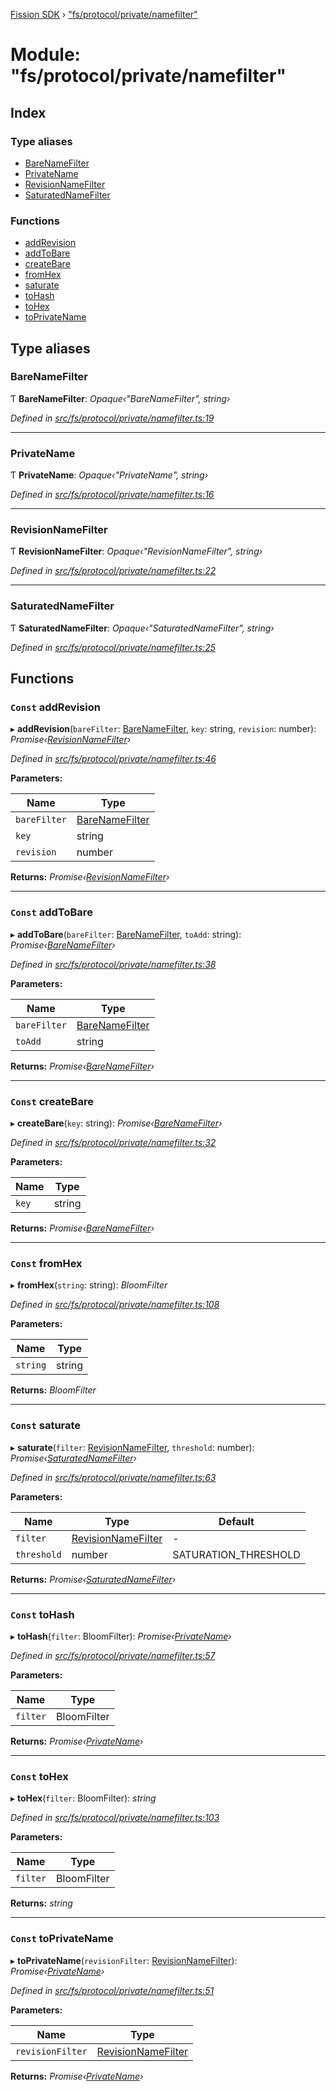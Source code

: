[Fission SDK](../README.md) › ["fs/protocol/private/namefilter"](_fs_protocol_private_namefilter_.md)

# Module: "fs/protocol/private/namefilter"

## Index

### Type aliases

* [BareNameFilter](_fs_protocol_private_namefilter_.md#barenamefilter)
* [PrivateName](_fs_protocol_private_namefilter_.md#privatename)
* [RevisionNameFilter](_fs_protocol_private_namefilter_.md#revisionnamefilter)
* [SaturatedNameFilter](_fs_protocol_private_namefilter_.md#saturatednamefilter)

### Functions

* [addRevision](_fs_protocol_private_namefilter_.md#const-addrevision)
* [addToBare](_fs_protocol_private_namefilter_.md#const-addtobare)
* [createBare](_fs_protocol_private_namefilter_.md#const-createbare)
* [fromHex](_fs_protocol_private_namefilter_.md#const-fromhex)
* [saturate](_fs_protocol_private_namefilter_.md#const-saturate)
* [toHash](_fs_protocol_private_namefilter_.md#const-tohash)
* [toHex](_fs_protocol_private_namefilter_.md#const-tohex)
* [toPrivateName](_fs_protocol_private_namefilter_.md#const-toprivatename)

## Type aliases

###  BareNameFilter

Ƭ **BareNameFilter**: *Opaque‹"BareNameFilter", string›*

*Defined in [src/fs/protocol/private/namefilter.ts:19](https://github.com/fission-suite/webnative/blob/3b06253/src/fs/protocol/private/namefilter.ts#L19)*

___

###  PrivateName

Ƭ **PrivateName**: *Opaque‹"PrivateName", string›*

*Defined in [src/fs/protocol/private/namefilter.ts:16](https://github.com/fission-suite/webnative/blob/3b06253/src/fs/protocol/private/namefilter.ts#L16)*

___

###  RevisionNameFilter

Ƭ **RevisionNameFilter**: *Opaque‹"RevisionNameFilter", string›*

*Defined in [src/fs/protocol/private/namefilter.ts:22](https://github.com/fission-suite/webnative/blob/3b06253/src/fs/protocol/private/namefilter.ts#L22)*

___

###  SaturatedNameFilter

Ƭ **SaturatedNameFilter**: *Opaque‹"SaturatedNameFilter", string›*

*Defined in [src/fs/protocol/private/namefilter.ts:25](https://github.com/fission-suite/webnative/blob/3b06253/src/fs/protocol/private/namefilter.ts#L25)*

## Functions

### `Const` addRevision

▸ **addRevision**(`bareFilter`: [BareNameFilter](_fs_protocol_private_namefilter_.md#barenamefilter), `key`: string, `revision`: number): *Promise‹[RevisionNameFilter](_fs_protocol_private_namefilter_.md#revisionnamefilter)›*

*Defined in [src/fs/protocol/private/namefilter.ts:46](https://github.com/fission-suite/webnative/blob/3b06253/src/fs/protocol/private/namefilter.ts#L46)*

**Parameters:**

Name | Type |
------ | ------ |
`bareFilter` | [BareNameFilter](_fs_protocol_private_namefilter_.md#barenamefilter) |
`key` | string |
`revision` | number |

**Returns:** *Promise‹[RevisionNameFilter](_fs_protocol_private_namefilter_.md#revisionnamefilter)›*

___

### `Const` addToBare

▸ **addToBare**(`bareFilter`: [BareNameFilter](_fs_protocol_private_namefilter_.md#barenamefilter), `toAdd`: string): *Promise‹[BareNameFilter](_fs_protocol_private_namefilter_.md#barenamefilter)›*

*Defined in [src/fs/protocol/private/namefilter.ts:38](https://github.com/fission-suite/webnative/blob/3b06253/src/fs/protocol/private/namefilter.ts#L38)*

**Parameters:**

Name | Type |
------ | ------ |
`bareFilter` | [BareNameFilter](_fs_protocol_private_namefilter_.md#barenamefilter) |
`toAdd` | string |

**Returns:** *Promise‹[BareNameFilter](_fs_protocol_private_namefilter_.md#barenamefilter)›*

___

### `Const` createBare

▸ **createBare**(`key`: string): *Promise‹[BareNameFilter](_fs_protocol_private_namefilter_.md#barenamefilter)›*

*Defined in [src/fs/protocol/private/namefilter.ts:32](https://github.com/fission-suite/webnative/blob/3b06253/src/fs/protocol/private/namefilter.ts#L32)*

**Parameters:**

Name | Type |
------ | ------ |
`key` | string |

**Returns:** *Promise‹[BareNameFilter](_fs_protocol_private_namefilter_.md#barenamefilter)›*

___

### `Const` fromHex

▸ **fromHex**(`string`: string): *BloomFilter*

*Defined in [src/fs/protocol/private/namefilter.ts:108](https://github.com/fission-suite/webnative/blob/3b06253/src/fs/protocol/private/namefilter.ts#L108)*

**Parameters:**

Name | Type |
------ | ------ |
`string` | string |

**Returns:** *BloomFilter*

___

### `Const` saturate

▸ **saturate**(`filter`: [RevisionNameFilter](_fs_protocol_private_namefilter_.md#revisionnamefilter), `threshold`: number): *Promise‹[SaturatedNameFilter](_fs_protocol_private_namefilter_.md#saturatednamefilter)›*

*Defined in [src/fs/protocol/private/namefilter.ts:63](https://github.com/fission-suite/webnative/blob/3b06253/src/fs/protocol/private/namefilter.ts#L63)*

**Parameters:**

Name | Type | Default |
------ | ------ | ------ |
`filter` | [RevisionNameFilter](_fs_protocol_private_namefilter_.md#revisionnamefilter) | - |
`threshold` | number | SATURATION_THRESHOLD |

**Returns:** *Promise‹[SaturatedNameFilter](_fs_protocol_private_namefilter_.md#saturatednamefilter)›*

___

### `Const` toHash

▸ **toHash**(`filter`: BloomFilter): *Promise‹[PrivateName](_fs_protocol_private_namefilter_.md#privatename)›*

*Defined in [src/fs/protocol/private/namefilter.ts:57](https://github.com/fission-suite/webnative/blob/3b06253/src/fs/protocol/private/namefilter.ts#L57)*

**Parameters:**

Name | Type |
------ | ------ |
`filter` | BloomFilter |

**Returns:** *Promise‹[PrivateName](_fs_protocol_private_namefilter_.md#privatename)›*

___

### `Const` toHex

▸ **toHex**(`filter`: BloomFilter): *string*

*Defined in [src/fs/protocol/private/namefilter.ts:103](https://github.com/fission-suite/webnative/blob/3b06253/src/fs/protocol/private/namefilter.ts#L103)*

**Parameters:**

Name | Type |
------ | ------ |
`filter` | BloomFilter |

**Returns:** *string*

___

### `Const` toPrivateName

▸ **toPrivateName**(`revisionFilter`: [RevisionNameFilter](_fs_protocol_private_namefilter_.md#revisionnamefilter)): *Promise‹[PrivateName](_fs_protocol_private_namefilter_.md#privatename)›*

*Defined in [src/fs/protocol/private/namefilter.ts:51](https://github.com/fission-suite/webnative/blob/3b06253/src/fs/protocol/private/namefilter.ts#L51)*

**Parameters:**

Name | Type |
------ | ------ |
`revisionFilter` | [RevisionNameFilter](_fs_protocol_private_namefilter_.md#revisionnamefilter) |

**Returns:** *Promise‹[PrivateName](_fs_protocol_private_namefilter_.md#privatename)›*
